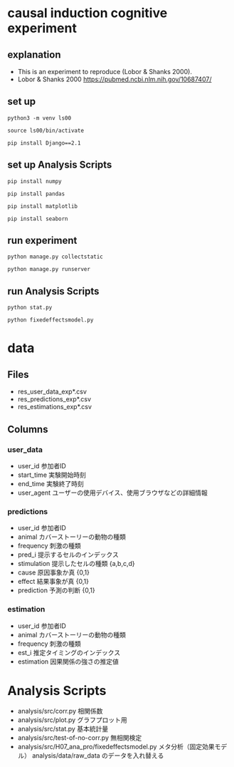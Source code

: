# causal induction cognitive experiment 

## explanation 
- This is an experiment to reproduce (Lobor & Shanks 2000).
- Lobor & Shanks 2000 https://pubmed.ncbi.nlm.nih.gov/10687407/

## set up 

```
python3 -m venv ls00
```

```
source ls00/bin/activate
```

```
pip install Django==2.1
```

## set up Analysis Scripts

```
pip install numpy
```

```
pip install pandas
```

```
pip install matplotlib
```

```
pip install seaborn
```


## run experiment
```
python manage.py collectstatic
```

```
python manage.py runserver
```

## run Analysis Scripts
```
python stat.py
```

```
python fixedeffectsmodel.py
```


# data
## Files
- res_user_data_exp*.csv
- res_predictions_exp*.csv
- res_estimations_exp*.csv

## Columns
### user_data
- user_id 参加者ID
- start_time 実験開始時刻
- end_time 実験終了時刻
- user_agent ユーザーの使用デバイス、使用ブラウザなどの詳細情報

### predictions
- user_id 参加者ID
- animal カバーストーリーの動物の種類
- frequency 刺激の種類
- pred_i 提示するセルのインデックス
- stimulation 提示したセルの種類 {a,b,c,d}
- cause 原因事象か真 {0,1}
- effect 結果事象が真 {0,1}
- prediction 予測の判断 {0,1}

### estimation
- user_id 参加者ID
- animal カバーストーリーの動物の種類
- frequency 刺激の種類 
- est_i 推定タイミングのインデックス
- estimation 因果関係の強さの推定値


# Analysis Scripts
- analysis/src/corr.py  相関係数
- analysis/src/plot.py  グラフプロット用
- analysis/src/stat.py  基本統計量
- analysis/src/test-of-no-corr.py  無相関検定
- analysis/src/H07_ana_pro/fixedeffectsmodel.py メタ分析（固定効果モデル） analysis/data/raw_data のデータを入れ替える

